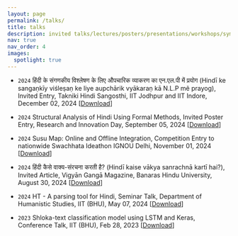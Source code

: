 ```yaml
---
layout: page
permalink: /talks/
title: talks
description: invited talks/lectures/posters/presentations/workshops/symposiums/seminars/competitions/magazines etc. 
nav: true
nav_order: 4
images:
  spotlight: true
---
```



* `2024` हिंदी के संगणकीय विश्लेषण के लिए औपचारिक व्याकरण का एन.एल.पी में प्रयोग (Hindī ke sangaṇkīy viśleṣaṇ ke liye aupchārik vyākaraṇ kā N.L.P mẽ prayog), Invited Entry, Takniki Hindi Sangosthi, IIT Jodhpur and IIT Indore, December 02, 2024 [[Download]()]


* `2024` Structural Analysis of Hindi Using Formal Methods, Invited Poster Entry, Research and Innovation Day, September 05, 2024 [[Download]()]


* `2024` Susu Map: Online and Offline Integration, Competition Entry to nationwide Swachhata Ideathon IGNOU Delhi, November 01, 2024 [[Download]()]


* `2024` हिंदी कैसे वाक्य-संरचना करती है? (Hindī kaise vākya sanrachnā kartī hai?), Invited Article, Vigyān Gangā Magazine, Banaras Hindu University, August 30, 2024 [[Download]()]


* `2024` HT - A parsing tool for Hindi, Seminar Talk, Department of Humanistic Studies, IIT (BHU), May 07, 2024 [[Download]()]


* `2023` Shloka-text classification model using LSTM and Keras, Conference Talk, IIT (BHU), Feb 28, 2023 [[Download]()]
